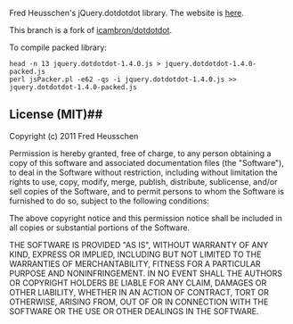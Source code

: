 Fred Heusschen's jQuery.dotdotdot library. The website is [here](http://dotdotdot.frebsite.nl/).

This branch is a fork of [icambron/dotdotdot](https://github.com/icambron/dotdotdot).

To compile packed library:
```
head -n 13 jquery.dotdotdot-1.4.0.js > jquery.dotdotdot-1.4.0-packed.js
perl jsPacker.pl -e62 -qs -i jquery.dotdotdot-1.4.0.js >> jquery.dotdotdot-1.4.0-packed.js
```

## License (MIT)##

Copyright (c) 2011 Fred Heusschen

Permission is hereby granted, free of charge, to any person obtaining a copy of this software and associated documentation files (the "Software"), to deal in the Software without restriction, including without limitation the rights to use, copy, modify, merge, publish, distribute, sublicense, and/or sell copies of the Software, and to permit persons to whom the Software is furnished to do so, subject to the following conditions:

The above copyright notice and this permission notice shall be included in all copies or substantial portions of the Software.

THE SOFTWARE IS PROVIDED "AS IS", WITHOUT WARRANTY OF ANY KIND, EXPRESS OR IMPLIED, INCLUDING BUT NOT LIMITED TO THE WARRANTIES OF MERCHANTABILITY, FITNESS FOR A PARTICULAR PURPOSE AND NONINFRINGEMENT. IN NO EVENT SHALL THE AUTHORS OR COPYRIGHT HOLDERS BE LIABLE FOR ANY CLAIM, DAMAGES OR OTHER LIABILITY, WHETHER IN AN ACTION OF CONTRACT, TORT OR OTHERWISE, ARISING FROM, OUT OF OR IN CONNECTION WITH THE SOFTWARE OR THE USE OR OTHER DEALINGS IN THE SOFTWARE.

